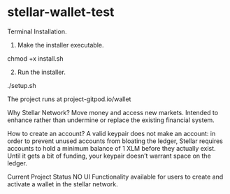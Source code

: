 # stellar-wallet-test
Terminal Installation.

1. Make the installer executable.

chmod +x install.sh

2. Run the installer.

./setup.sh

The project runs at project-gitpod.io/wallet

Why Stellar Network?
Move money and access new markets.
Intended to enhance rather than undermine or replace the existing financial system.

How to create an account?
A valid keypair does not make an account: in order to prevent unused accounts from bloating the ledger, Stellar requires accounts to hold a minimum balance of 1 XLM before they actually exist. Until it gets a bit of funding, your keypair doesn’t warrant space on the ledger.

Current Project Status
NO UI
Functionality available for users to create and activate a wallet in the stellar network.
